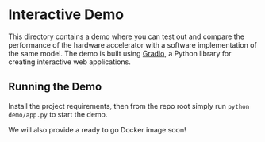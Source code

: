 # Interactive Demo

This directory contains a demo where you can test out and compare the performance of the hardware accelerator with a software implementation of the same model. The demo is built using [Gradio](https://gradio.app/), a Python library for creating interactive web applications.

## Running the Demo

Install the project requirements, then from the repo root simply run `python demo/app.py` to start the demo.

We will also provide a ready to go Docker image soon!